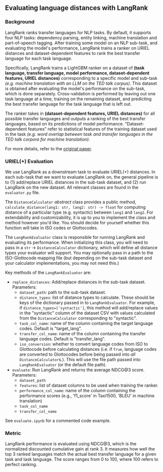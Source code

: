 ## Evaluating language distances with LangRank

### Background

LangRank ranks transfer languages for NLP tasks. By default, it supports four NLP tasks: dependency parsing, entity linking, machine translation and part-of-speech tagging.
After training some model on an NLP sub-task, and evaluating the model's performance, LangRank trains a ranker on URIEL distances and dataset-dependent features to rank the best transfer language for each task language.

Specifically, LangRank trains a LightGBM ranker on a dataset of **(task language, transfer language, model performance, dataset-dependent features, URIEL distances)** corresponding to a specific model and sub-task *(e.g. machine translation with an LLM on the TED talk corpus)*. This dataset is obtained after evaluating the model's performance on the sub-task, which is done separately. Cross-validation is performed by leaving out one task language at a time, training on the remaining dataset, and predicting the best transfer language for the task language that is left out.

The ranker takes in **(dataset-dependent features, URIEL distances)** for all possible transfer languages and outputs a ranking of the best transfer languages, based on its predictions of model performance. "Dataset-dependent features" refer to statistical features of the training dataset used in the task *(e.g. word overlap between task and transfer languages in the TED talk corpora for machine translation)*.

For more details, refer to the [original paper](https://aclanthology.org/P19-1301.pdf).

### URIEL(+) Evaluation

We use LangRank as a downstream task to evaluate URIEL(+) distances. In each sub-task that we want to evaluate LangRank on, the general pipeline is to (1) add/replace URIEL distances in the sub-task dataset, and (2) run LangRank on the new dataset. All relevant classes are found in the `evaluator.py` file.

The `DistanceCalculator` *abstract* class provides a public method, `calculate_distance(lang1: str, lang2: str) -> float` for computing distance of a particular type (e.g. syntactic) between `lang1` and `lang2`. For extendability and customizability, it is up to you to implement the class and method however you'd like. You should decide for yourself whether this function will take in ISO codes or Glottocodes.

The `LangRankEvaluator` class is responsible for running LangRank and evaluating its performance. When initializing this class, you will need to pass in a `str` -> `DistanceCalculator` dictionary, which will define all distance types your evaluator will support. You may optionally pass in a path to the ISO-Glottocode mapping file (but depending on the sub-task dataset and your calculator implementations, you may not need this.)

Key methods of the `LangRankEvaluator` are:
- `replace_distances`: Add/replace distances in the sub-task dataset. Parameters:
  * `dataset_path`: path to the sub-task dataset.
  * `distance_types`: list of distance types to calculate. These should be keys of the dictionary passed in to `LangRankEvaluator`. For example, if `distance_types=['syntactic']`, this method will add/replace values in the "syntactic" column of the dataset CSV with values calculated from the `DistanceCalculator` corresponding to "syntactic".
  * `task_col_name`: name of the column containing the target language codes. Default is "target_lang".
  * `transfer_col_name`: name of the column containing the transfer language codes. Default is "transfer_lang".
  * `iso_conversion`: whether to convert language codes from ISO to Glottocode before calculating distances (i.e. if `True`, language codes are converted to Glottocodes before being passed into *all* `DistanceCalculator`s.). This will use the file path passed into `LangRankEvaluator` (or the default file path).
- `evaluate`: Run LangRank and returns the average NDCG@3 score. Parameters:
  * `dataset_path`
  * `features`: list of dataset columns to be used when training the ranker.
  * `performance_col_name`: name of the column containing the performance scores (e.g., 'f1_score' in Taxi1500, 'BLEU' in machine translation)
  * `task_col_name`
  * `transfer_col_name`

See `evaluate.ipynb` for a commented code example.


### Metric

LangRank performance is evaluated using NDCG@3, which is the normalized discounted cumulative gain at rank 3. It measures how well the top 3 ranked languages match the actual best transfer language for a given task and task language.
The score ranges from 0 to 100, where 100 refers to perfect ranking.
